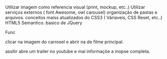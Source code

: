Utilizar imagem como referencia visual (print, mockup, etc..)
Utilizar serviços externos ( font Awesome, owl carousel)
organização de pastas e arquivos.
conceitos maiss atualizados do CSS3 ( Váriaveis, CSS Reset, etc..)
HTML5 Semantico.
basico de JQuery


Func

clicar na imagem do carrosel e abrir na de filme principal.

assitir abre um trailer no youtube e mai informaçõe a inopse completa.


